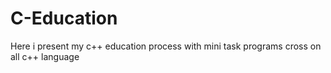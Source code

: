 # C-Education
Here i present my c++ education process with mini task programs cross on all c++ language
